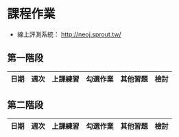# 課程作業

* 線上評測系統： http://neoj.sprout.tw/

## 第一階段

| 日期  | 週次 | 上課練習| 勾選作業| 其他習題| 檢討|
| :---: | :--: | :---- | :---- | :----- | :-- |

## 第二階段

| 日期  | 週次 | 上課練習| 勾選作業| 其他習題| 檢討|
| :---: | :--: | :---- | :----- | :----- | :----- |
